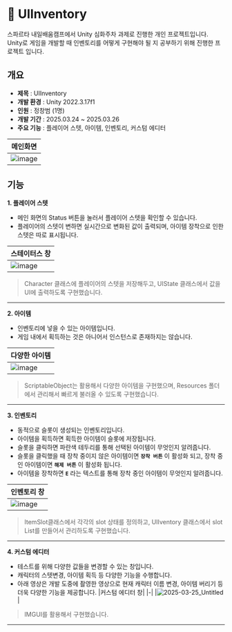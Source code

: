 # 👜 UIInventory

스파르타 내일배움캠프에서 Unity 심화주차 과제로 진행한 개인 프로젝트입니다. Unity로 게임을 개발할 때 인벤토리를 어떻게 구현해야 될 지 공부하기 위해 진행한 프로젝트 입니다.

## 개요

* **제목** : UIInventory
* **개발 환경** : Unity 2022.3.17f1
* **인원** : 정창범 (1명)
* **개발 기간** : 2025.03.24 ~ 2025.03.26
* **주요 기능** : 플레이어 스텟, 아이템, 인벤토리, 커스텀 에디터

|메인화면|
|-|
|![image](https://github.com/user-attachments/assets/8f1deda7-03ee-4874-9e31-203a31158140)|

## 기능

**1. 플레이어 스텟**
* 메인 화면의 Status 버튼을 눌러서 플레이어 스텟을 확인할 수 있습니다.
* 플레이어의 스텟이 변하면 실시간으로 변화된 값이 출력되며, 아이템 장착으로 인한 스텟은 따로 표시됩니다.

|스테이터스 창|
|-|
|![image](https://github.com/user-attachments/assets/6fe05313-f91e-47b1-b1e2-e3487432ba4f)| 

> Character 클래스에 플레이어의 스텟을 저장해두고, UIState 클래스에서 값을 UI에 출력하도록 구현했습니다.

---

**2. 아이템**
* 인벤토리에 넣을 수 있는 아이템입니다.
* 게임 내에서 획득하는 것은 아니어서 인스턴스로 존재하지는 않습니다.

|다양한 아이템|
|-|
|![image](https://github.com/user-attachments/assets/396c12f8-d165-4e07-97a5-6f7d97bfacd4)|

> ScriptableObject는 활용해서 다양한 아이템을 구현했으며, Resources 폴더에서 관리해서 빠르게 불러올 수 있도록 구현했습니다.

---

**3. 인벤토리**
* 동적으로 슬롯이 생성되는 인벤토리입니다.
* 아이템을 획득하면 획득한 아이템이 슬롯에 저장됩니다.
* 슬롯을 클릭하면 파란색 테두리를 통해 선택된 아이템이 무엇인지 알려줍니다.
* 슬롯을 클릭했을 때 장착 중이지 않은 아이템이면 **`장착 버튼`** 이 활성화 되고, 장착 중인 아이템이면 **`해제 버튼`** 이 활성화 됩니다.
* 아이템을 장착하면 **`E`** 라는 텍스트를 통해 장착 중인 아이템이 무엇인지 알려줍니다.

|인벤토리 창|
|-|
|![image](https://github.com/user-attachments/assets/a0f4a463-f819-4efb-aace-5cdad1c7082a)|

> ItemSlot클래스에서 각각의 slot 상태를 정의하고, UIIventory 클래스에서 slot List를 만들어서 관리하도록 구현했습니다.

---

**4. 커스텀 에디터**
* 테스트를 위해 다양한 값들을 변경할 수 있는 창입니다.
* 캐릭터의 스텟변경, 아이템 획득 등 다양한 기능을 수행합니다.
 * 아래 영상은 개발 도중에 촬영한 영상으로 현재 캐릭터 이름 변경, 아이템 버리기 등 더욱 다양한 기능을 제공합니다.
|커스텀 에디터 창|
|-|
|![2025-03-25_Untitled](https://github.com/user-attachments/assets/020a340c-339c-4043-9bd4-ca9056079a24)|
> IMGUI를 활용해서 구현했습니다.

---
